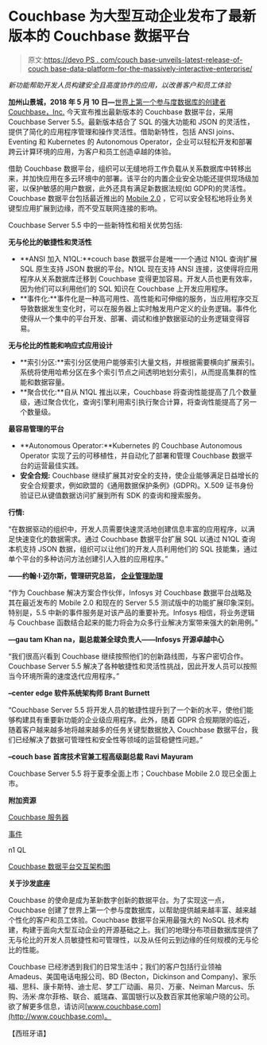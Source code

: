 # Couchbase 为大型互动企业发布了最新版本的 Couchbase 数据平台

> 原文:[https://devo PS . com/couch base-unveils-latest-release-of-couch base-data-platform-for-the-massively-interactive-enterprise/](https://devops.com/couchbase-unveils-latest-release-of-couchbase-data-platform-for-the-massively-interactive-enterprise/)

*新功能帮助开发人员构建安全且高度协作的应用，以改善客户和员工体验*

**加州山景城，2018 年 5 月 10 日—**[世界上第一个参与度数据库的创建者 Couchbase，Inc.](https://couchbase.com/) 今天宣布推出最新版本的 Couchbase 数据平台，采用 Couchbase Server 5.5。最新版本结合了 SQL 的强大功能和 JSON 的灵活性，提供了简化的应用程序管理和操作灵活性。借助新特性，包括 ANSI joins、Eventing 和 Kubernetes 的 Autonomous Operator，企业可以轻松开发和部署跨云计算环境的应用，为客户和员工创造卓越的体验。

借助 Couchbase 数据平台，组织可以无缝地将工作负载从关系数据库中转移出来，并加快应用在多云环境中的部署。该平台的内置企业安全功能还提供现场级加密，以保护敏感的用户数据，此外还具有满足新数据法规(如 GDPR)的灵活性。Couchbase 数据平台包括最近推出的 [Mobile 2.0](https://www.couchbase.com/press-releases/couchbase-revolutionizes-data-movement-between-the-cloud-and-edge-with-latest-release-of-couchbase-mobile) ，它可以安全轻松地将业务关键型应用扩展到边缘，而不受互联网连接的影响。

Couchbase Server 5.5 中的一些新特性和相关优势包括:

**无与伦比的敏捷性和灵活性**

*   **ANSI 加入 N1QL:**couch base 数据平台是唯一一个通过 N1QL 查询扩展 SQL 原生支持 JSON 数据的平台。N1QL 现在支持 ANSI 连接，这使得将应用程序从关系数据库迁移到 Couchbase 变得更加容易。开发人员也更有效率，因为他们可以利用他们的 SQL 知识在 Couchbase 上开发应用程序。
*   **事件化:**事件化是一种高可用性、高性能和可伸缩的服务，当应用程序交互导致数据发生变化时，可以在服务器上实时触发用户定义的业务逻辑。事件化使得从一个集中的平台开发、部署、调试和维护数据驱动的业务逻辑变得容易。

**无与伦比的性能和响应式应用设计**

*   **索引分区:**索引分区使用户能够索引大量文档，并根据需要横向扩展索引。系统将使用哈希分区在多个索引节点之间透明地划分索引，从而提高集群的性能和数据容量。
*   **聚合优化:**自从 N1QL 推出以来，Couchbase 将查询性能提高了几个数量级，通过聚合优化，查询引擎利用索引执行聚合计算，将查询性能提高了另一个数量级。

**最容易管理的平台**

*   **Autonomous Operator:**Kubernetes 的 Couchbase Autonomous Operator 实现了云的可移植性，并自动化了部署和管理 Couchbase 数据平台的运营最佳实践。
*   **安全合规:** Couchbase 继续扩展其对安全的支持，使企业能够满足日益增长的安全合规要求，例如欧盟的《通用数据保护条例》(GDPR)。X.509 证书身份验证已从键值数据访问扩展到所有 SDK 的查询和搜索服务。

**行情:**

“在数据驱动的组织中，开发人员需要快速灵活地创建信息丰富的应用程序，以满足快速变化的数据需求。通过 Couchbase 数据平台扩展 SQL 以通过 N1QL 查询本机支持 JSON 数据，组织可以让他们的开发人员利用他们的 SQL 技能集，通过单个平台的多种访问方法创建引人入胜的应用程序。”

**——约翰·l·迈尔斯，管理研究总监，** [**企业管理助理**](http://www.enterprisemanagement.com/)

“作为 Couchbase 解决方案合作伙伴，Infosys 对 Couchbase 数据平台战略及其在最近发布的 Mobile 2.0 和现在的 Server 5.5 测试版中的功能扩展印象深刻。特别是，5.5 中新的事件服务是对该产品的重要补充。Infosys 相信，将业务逻辑与 Couchbase 函数结合起来的能力将会为众多行业解决方案带来强大的新用例。”

**—gau tam Khan na，副总裁兼全球负责人——Infosys 开源卓越中心**

“我们很高兴看到 Couchbase 继续按照他们的创新路线图，与客户密切合作。Couchbase Server 5.5 解决了各种敏捷性和灵活性挑战，因此开发人员可以按照当今环境所需的速度迭代应用程序。”

**–center edge 软件系统架构师 Brant Burnett**

“Couchbase Server 5.5 将开发人员的敏捷性提升到了一个新的水平，使他们能够构建具有重要新功能的企业级应用程序。此外，随着 GDPR 合规期限的临近，随着客户越来越多地将越来越多的任务关键型数据放入 Couchbase 数据平台，我们已经解决了数据可管理性和安全性等领域的运营稳健性问题。”

**–couch base 首席技术官兼工程高级副总裁 Ravi Mayuram**

Couchbase Server 5.5 将于夏季全面上市；Couchbase Mobile 2.0 现已全面上市。

**附加资源**

[Couchbase 服务器](https://www.couchbase.com/products/server)

[事件](https://www.couchbase.com/products/eventing)

n1 QL

[Couchbase 数据平台交互架构图](https://www.couchbase.com/products/data-platform#data-platform)

**关于沙发底座**

Couchbase 的使命是成为革新数字创新的数据平台。为了实现这一点，Couchbase 创建了世界上第一个参与度数据库，以帮助提供越来越丰富、越来越个性化的客户和员工体验。Couchbase 数据平台采用最强大的 NoSQL 技术构建，构建于面向大型互动企业的开源基础之上。我们的地理分布项目数据库提供了无与伦比的开发人员敏捷性和可管理性，以及从任何云到边缘的任何规模的无与伦比的性能。

Couchbase 已经渗透到我们的日常生活中；我们的客户包括行业领袖 Amadeus、美国电话电报公司、BD (Becton，Dickinson and Company)、家乐福、思科、康卡斯特、迪士尼、梦工厂动画、易贝、万豪、Neiman Marcus、乐购、汤米·席尔菲格、联合、威瑞森、富国银行以及数百家其他家喻户晓的公司。欲了解更多信息，请访问[www.couchbase.com](http://www.couchbase.com)。

【西班牙语】